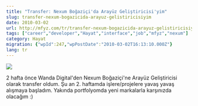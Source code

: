 ```yaml
---
title: "Transfer: Nexum Boğaziçi'da Arayüz Geliştiricisi'yim"
slug: transfer-nexum-bogazicida-arayuz-gelistiricisiyim
date: 2010-03-02
url: http://mfyz.com/tr/transfer-nexum-bogazicida-arayuz-gelistiricisiyim/
tags: ["career","developer","Hayat","interface","job","mfyz","nexum"]
category: Hayat
migration: {"wpId":247,"wpPostDate":"2010-03-02T16:13:10.000Z"}
lang: tr
---
```


![](/images/archive/tr/2010/03/nexum.jpg)

2 hafta önce Wanda Digital'den Nexum Boğaziçi'ne Arayüz Geliştiricisi olarak transfer oldum. Şu an 2. haftamda işlere/projelere yavaş yavaş alışmaya başladım. Yakında portfolyomda yeni markalarla karşınızda olacağım :)